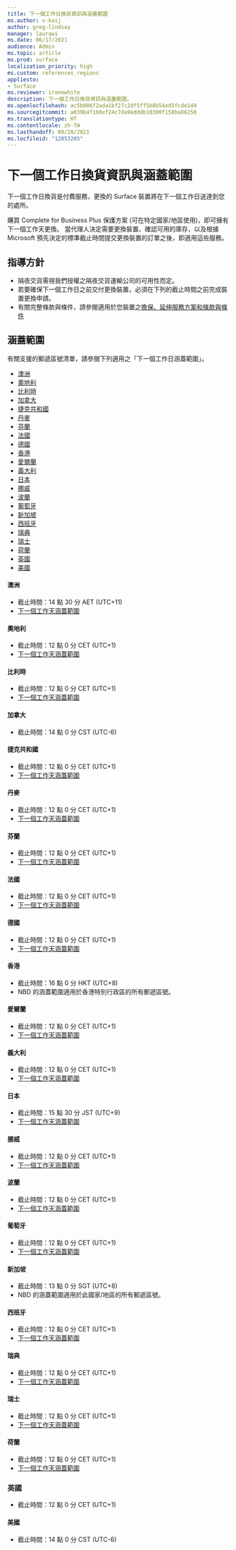 ```yaml
---
title: 下一個工作日換貨資訊與涵蓋範圍
ms.author: v-kaij
author: greg-lindsay
manager: laurawi
ms.date: 06/17/2021
audience: Admin
ms.topic: article
ms.prod: surface
localization_priority: high
ms.custom: references_regions
appliesto:
- Surface
ms.reviewer: irenewhite
description: 下一個工作日換貨資訊與涵蓋範圍。
ms.openlocfilehash: ac5b006f2ada1bf27c2df5ff5b8b54ed5fcde149
ms.sourcegitcommit: a039b4f1b0ef24c7da9edddb10300f158ba86250
ms.translationtype: HT
ms.contentlocale: zh-TW
ms.lasthandoff: 09/28/2021
ms.locfileid: "12053205"
---
```

# <a name="next-business-day-replacement-information--coverage-areas"></a>下一個工作日換貨資訊與涵蓋範圍

下一個工作日換貨是付費服務，更換的 Surface 裝置將在下一個工作日送達到您的處所。 

購買 Complete for Business Plus 保護方案 (可在特定國家/地區使用)，即可擁有下一個工作天更換。 當代理人決定需要更換裝置、確認可用的庫存，以及根據 Microsoft 預先決定的標準截止時間提交更換裝置的訂單之後，即適用這些服務。 

## <a name="guidelines"></a>指導方針

- 隔夜交貨需視我們授權之隔夜交貨運輸公司的可用性而定。
- 若要確保下一個工作日之前交付更換裝置，必須在下列的截止時間之前完成裝置更換申請。
- 有關完整條款與條件，請參閱適用於您裝置之[擔保、延伸服務方案和條款與條件](https://support.microsoft.com/topic/warranties-extended-service-plans-and-terms-conditions-for-your-device-eedf7a23-84a7-1a47-480b-0e10503eedf5)

## <a name="coverage"></a>涵蓋範圍

有關支援的郵遞區號清單，請參閱下列適用之「下一個工作日涵蓋範圍」。 

- [澳洲](#australia)
- [奧地利](#austria)
- [比利時](#belgium)
- [加拿大](#canada)
- [捷克共和國](#czech-republic)
- [丹麥](#denmark)
- [芬蘭](#finland)
- [法國](#france)
- [德國](#germany)
- [香港](#hong-kong)
- [愛爾蘭](#ireland)
- [義大利](#italy)
- [日本](#japan)
- [挪威](#norway)
- [波蘭](#poland)
- [葡萄牙](#portugal)
- [新加坡](#singapore)
- [西班牙](#spain)
- [瑞典](#sweden)
- [瑞士](#switzerland)
- [荷蘭](#the-netherlands)
- [英國](#united-kingdom)
- [美國](#united-states)


#### <a name="australia"></a>澳洲

- 截止時間：14 點 30 分 AET (UTC+11)
- [下一個工作天涵蓋範圍](https://download.microsoft.com/download/2/a/b/2abb0658-6900-440f-96c0-94eb38dcb488/NBD%20Coverage%20-%20Australia%20Post%20Codes%20092421.xlsx)

#### <a name="austria"></a>奧地利

- 截止時間：12 點 0 分 CET (UTC+1)
- [下一個工作天涵蓋範圍](https://download.microsoft.com/download/5/7/5/575447e3-70c1-468b-a714-22d3cded7a6e/NBD%20Coverage%20-%20Austria%20Post%20Codes%20030321.xlsx)

#### <a name="belgium"></a>比利時

- 截止時間：12 點 0 分 CET (UTC+1)
- [下一個工作天涵蓋範圍](https://download.microsoft.com/download/f/b/9/fb95d99c-1403-4ecf-bbde-0bab2af2c2ce/NBD%20Coverage%20-%20Belgium%20Post%20Codes%20030321.xlsx)

#### <a name="canada"></a>加拿大

- 截止時間：14 點 0 分 CST (UTC-6)

#### <a name="czech-republic"></a>捷克共和國

- 截止時間：12 點 0 分 CET (UTC+1)
- [下一個工作天涵蓋範圍](https://download.microsoft.com/download/9/2/6/926014cb-38b2-4270-b841-d3dc56f6e341/NBD%20Coverage%20-%20Czech%20Republic%20Post%20Codes%20042821.xlsx)

#### <a name="denmark"></a>丹麥 

- 截止時間：12 點 0 分 CET (UTC+1) 
- [下一個工作天涵蓋範圍](https://download.microsoft.com/download/9/e/6/9e6b4db6-b9f6-412e-a296-a10b5bc6e591/NBD%20Coverage%20-%20Denmark%20Post%20Codes%20030321.xlsx)

#### <a name="finland"></a>芬蘭

- 截止時間：12 點 0 分 CET (UTC+1)
- [下一個工作天涵蓋範圍](https://download.microsoft.com/download/b/d/d/bddd01a3-6f8e-4bd2-9549-4dbf0a5aee86/NBD%20Coverage%20-%20Finland%20Post%20Codes%20030321.xlsx)

#### <a name="france"></a>法國

- 截止時間：12 點 0 分 CET (UTC+1)
- [下一個工作天涵蓋範圍](https://download.microsoft.com/download/7/b/0/7b0fa1bb-4c75-474a-83be-6d55e0fa719f/NBD%20Coverage%20-%20France%20Postal%20Codes%20042821.xlsx)

#### <a name="germany"></a>德國

- 截止時間：12 點 0 分 CET (UTC+1)
- [下一個工作天涵蓋範圍](https://download.microsoft.com/download/d/4/f/d4f6c11f-ada2-4400-b502-2e722644427b/NBD%20Coverage%20-%20Germany%20Post%20Codes%20042821.xlsx)

#### <a name="hong-kong"></a>香港

- 截止時間：16 點 0 分 HKT (UTC+8) 
- NBD 的涵蓋範圍適用於香港特別行政區的所有郵遞區號。

#### <a name="ireland"></a>愛爾蘭

- 截止時間：12 點 0 分 CET (UTC+1)
- [下一個工作天涵蓋範圍](https://download.microsoft.com/download/d/6/f/d6f05276-3657-49d3-8871-a2e445b686ef/NBD%20Coverage%20-%20Ireland%20Post%20Codes%20030321.xlsx)

#### <a name="italy"></a>義大利

- 截止時間：12 點 0 分 CET (UTC+1)
- [下一個工作天涵蓋範圍](https://download.microsoft.com/download/6/9/a/69a57c96-f4ce-4f93-a99a-2469ed737351/NBD%20Coverage%20-%20Italy%20Post%20Codes%20030321.xlsx)

#### <a name="japan"></a>日本

- 截止時間：15 點 30 分 JST (UTC+9)
- [下一個工作天涵蓋範圍](https://download.microsoft.com/download/c/7/8/c781a035-19f7-4563-9dd9-e8c5f3713342/NBD%20Coverage%20-%20Japan%20Post%20Codes%20060121.xlsx)

#### <a name="norway"></a>挪威

- 截止時間：12 點 0 分 CET (UTC+1)
- [下一個工作天涵蓋範圍](https://download.microsoft.com/download/2/8/0/2803e50f-b7fb-431a-9eb9-efba7fb32260/NBD%20Coverage%20-%20Norway%20Post%20Codes%20032521.xlsx)

#### <a name="poland"></a>波蘭

- 截止時間：12 點 0 分 CET (UTC+1)
- [下一個工作天涵蓋範圍](https://download.microsoft.com/download/f/e/8/fe8b9b43-5f72-4cf1-971d-78dd46f8ea1c/NBD%20Coverage%20-%20Poland%20Post%20Codes%20042821.xlsx
)

#### <a name="portugal"></a>葡萄牙

- 截止時間：12 點 0 分 CET (UTC+1)
- [下一個工作天涵蓋範圍](https://download.microsoft.com/download/5/1/4/5146ceeb-651c-4b10-afeb-ea1abb733e33/NBD%20Coverage%20-%20Portugal%20Post%20Codes%20030321.xlsx)

#### <a name="singapore"></a>新加坡

- 截止時間：13 點 0 分 SGT (UTC+8)
- NBD 的涵蓋範圍適用於此國家/地區的所有郵遞區號。

#### <a name="spain"></a>西班牙

- 截止時間：12 點 0 分 CET (UTC+1)
- [下一個工作天涵蓋範圍](https://download.microsoft.com/download/6/1/d/61da1e35-e17e-4a67-ab81-27cf7a21f91b/NBD%20Coverage%20-%20Spain%20Post%20Codes%20030321.xlsx)

#### <a name="sweden"></a>瑞典

- 截止時間：12 點 0 分 CET (UTC+1)
- [下一個工作天涵蓋範圍](https://download.microsoft.com/download/3/c/8/3c8a0591-2ee9-4742-835f-86b8c79b986f/NBD%20Coverage%20-%20Sweden%20Post%20Codes%20030321.xlsx)

#### <a name="switzerland"></a>瑞士

- 截止時間：12 點 0 分 CET (UTC+1)
- [下一個工作天涵蓋範圍](https://download.microsoft.com/download/e/6/9/e69789ca-4617-4b23-afb2-09529f320de3/NBD%20Coverage%20-%20Switzerland%20Post%20Codes%20030321%20update.xlsx)

#### <a name="the-netherlands"></a>荷蘭

- 截止時間：12 點 0 分 CET (UTC+1)
- [下一個工作天涵蓋範圍](https://download.microsoft.com/download/6/3/f/63f2ff4c-3b8f-465e-9498-0878f7ba70f3/NBD%20Coverage%20-%20Netherlands%20Post%20Codes%20042821.xlsx)

### <a name="united-kingdom"></a>英國

- 截止時間：12 點 0 分 CET (UTC+1)

#### <a name="united-states"></a>美國 

- 截止時間：14 點 0 分 CST (UTC-6)
